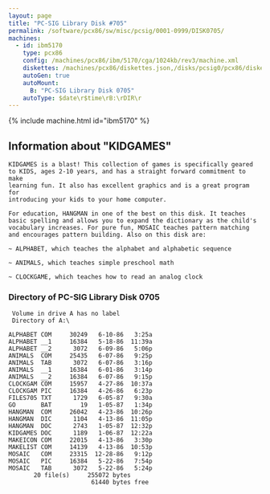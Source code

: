 ```yaml
---
layout: page
title: "PC-SIG Library Disk #705"
permalink: /software/pcx86/sw/misc/pcsig/0001-0999/DISK0705/
machines:
  - id: ibm5170
    type: pcx86
    config: /machines/pcx86/ibm/5170/cga/1024kb/rev3/machine.xml
    diskettes: /machines/pcx86/diskettes.json,/disks/pcsig0/pcx86/diskettes.json
    autoGen: true
    autoMount:
      B: "PC-SIG Library Disk 0705"
    autoType: $date\r$time\rB:\rDIR\r
---
```


{% include machine.html id="ibm5170" %}

## Information about "KIDGAMES"

    KIDGAMES is a blast! This collection of games is specifically geared
    to KIDS, ages 2-10 years, and has a straight forward commitment to make
    learning fun. It also has excellent graphics and is a great program for
    introducing your kids to your home computer.
    
    For education, HANGMAN in one of the best on this disk. It teaches
    basic spelling and allows you to expand the dictionary as the child's
    vocabulary increases. For pure fun, MOSAIC teaches pattern matching
    and encourages pattern building. Also on this disk are:
    
    ~ ALPHABET, which teaches the alphabet and alphabetic sequence
    
    ~ ANIMALS, which teaches simple preschool math
    
    ~ CLOCKGAME, which teaches how to read an analog clock

### Directory of PC-SIG Library Disk 0705

     Volume in drive A has no label
     Directory of A:\

    ALPHABET COM     30249   6-10-86   3:25a
    ALPHABET __1     16384   5-18-86  11:39a
    ALPHABET __2      3072   6-09-86   5:06p
    ANIMALS  COM     25435   6-07-86   9:25p
    ANIMALS  TAB      3072   6-07-86   3:16p
    ANIMALS  __1     16384   6-01-86   3:14p
    ANIMALS  __2     16384   6-07-86   9:15p
    CLOCKGAM COM     15957   4-27-86  10:37a
    CLOCKGAM PIC     16384   4-26-86   6:23p
    FILES705 TXT      1729   6-05-87   9:30a
    GO       BAT        19   1-05-87   1:34p
    HANGMAN  COM     26042   4-23-86  10:26p
    HANGMAN  DIC      1104   4-13-86  11:05p
    HANGMAN  DOC      2743   1-05-87  12:32p
    KIDGAMES DOC      1189   1-06-87  12:22a
    MAKEICON COM     22015   4-13-86   3:30p
    MAKELIST COM     14139   4-13-86  10:53p
    MOSAIC   COM     23315  12-28-86   9:12p
    MOSAIC   PIC     16384   5-22-86   7:54p
    MOSAIC   TAB      3072   5-22-86   5:24p
           20 file(s)     255072 bytes
                           61440 bytes free
